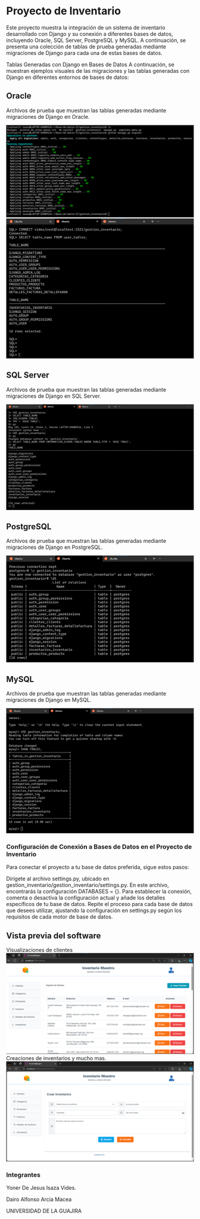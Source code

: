 # Proyecto de Inventario

Este proyecto muestra la integración de un sistema de inventario desarrollado con Django y su conexión a diferentes bases de datos, incluyendo Oracle, SQL Server, PostgreSQL y MySQL. A continuación, se presenta una colección de tablas de prueba generadas mediante migraciones de Django para cada una de estas bases de datos.

Tablas Generadas con Django en Bases de Datos
A continuación, se muestran ejemplos visuales de las migraciones y las tablas generadas con Django en diferentes entornos de bases de datos:

## Oracle
Archivos de prueba que muestran las tablas generadas mediante migraciones de Django en Oracle.

![Migraciones de DJANGO a ORACLE](assets/1.png)
![TABLAS DE MIGRACIONES ORACLE DJANGO](assets/2.png)

## SQL Server
Archivos de prueba que muestran las tablas generadas mediante migraciones de Django en SQL Server.

![TABLAS DE MIGRACIONES sqlserver DJANGO](assets/4.png)

## PostgreSQL
Archivos de prueba que muestran las tablas generadas mediante migraciones de Django en PostgreSQL.

![TABLAS DE MIGRACIONES postgres DJANGO](assets/6.png)

## MySQL
Archivos de prueba que muestran las tablas generadas mediante migraciones de Django en MySQL.

![TABLAS DE MIGRACIONES mysql DJANGO](assets/8.png)

### Configuración de Conexión a Bases de Datos en el Proyecto de Inventario
Para conectar el proyecto a tu base de datos preferida, sigue estos pasos:

Dirígete al archivo settings.py, ubicado en gestion_inventario/gestion_inventario/settings.py.
En este archivo, encontrarás la configuración DATABASES = {}. Para establecer la conexión, comenta o desactiva la configuración actual y añade los detalles específicos de tu base de datos.
Repite el proceso para cada base de datos que desees utilizar, ajustando la configuración en settings.py según los requisitos de cada motor de base de datos.

## Vista previa del software 
Visualizaciones de clientes
![vista previa 1](assets/9.png)
Creaciones de inventarios y mucho mas.
![vista previa 2](assets/10.png)

### Integrantes

Yoner De Jesus Isaza Vides.

Dairo Alfonso Arcia Macea

UNIVERSIDAD DE LA GUAJIRA
